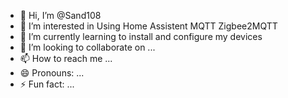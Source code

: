 - 👋 Hi, I’m @Sand108
- 👀 I’m interested in Using Home Assistent MQTT Zigbee2MQTT
- 🌱 I’m currently learning to install and configure my devices
- 💞️ I’m looking to collaborate on ...
- 📫 How to reach me ...
- 😄 Pronouns: ...
- ⚡ Fun fact: ...

<!---
Sand108/Sand108 is a ✨ special ✨ repository because its `README.md` (this file) appears on your GitHub profile.
You can click the Preview link to take a look at your changes.
--->
